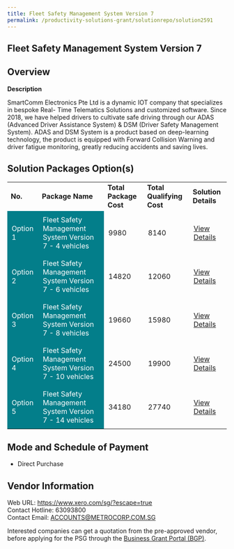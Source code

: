 ```yaml
---
title: Fleet Safety Management System Version 7
permalink: /productivity-solutions-grant/solutionrepo/solution2591
---
```


## Fleet Safety Management System Version 7

## Overview

**Description**

SmartComm Electronics Pte Ltd is a dynamic IOT company that specializes in bespoke Real- Time Telematics Solutions and customized software. Since 2018, we have helped drivers to cultivate safe driving through our ADAS (Advanced Driver Assistance System) & DSM (Driver Safety Management System). 
ADAS and DSM System is a product based on deep-learning technology, the product is equipped with Forward Collision Warning and driver fatigue monitoring, greatly reducing accidents and saving lives.

## Solution Packages Option(s)

<table>
<tr>
<td><b>No.</b></td>
<td><b>Package Name</b></td>
<td><b>Total Package Cost</b></td>
<td><b>Total Qualifying Cost</b></td>
<td><b>Solution Details</b></td>
</tr>
<tr>
<td style='padding: 10px; background-color: #037E8A; color: #FFFFFF;'>Option 1</td>
<td style='padding: 10px; background-color: #037E8A; color: #FFFFFF;'>Fleet Safety Management System Version 7 - 4 vehicles</td>
<td style='padding: 10px;'>9980</td>
<td style='padding: 10px;'>8140</td>
<td style='padding: 10px;'><a href='https://www.gobusiness.gov.sg/images/psg/SmartComm_Electronics_20210158_Desensitised_Annex_3_Part_1.pdf' target='_blank'>View Details</a></td>
</tr>
<tr>
<td style='padding: 10px; background-color: #037E8A; color: #FFFFFF;'>Option 2</td>
<td style='padding: 10px; background-color: #037E8A; color: #FFFFFF;'>Fleet Safety Management System Version 7 - 6 vehicles</td>
<td style='padding: 10px;'>14820</td>
<td style='padding: 10px;'>12060</td>
<td style='padding: 10px;'><a href='https://www.gobusiness.gov.sg/images/psg/SmartComm_Electronics_20210158_Desensitised_Annex_3_Part_2.pdf' target='_blank'>View Details</a></td>
</tr>
<tr>
<td style='padding: 10px; background-color: #037E8A; color: #FFFFFF;'>Option 3</td>
<td style='padding: 10px; background-color: #037E8A; color: #FFFFFF;'>Fleet Safety Management System Version 7 - 8 vehicles</td>
<td style='padding: 10px;'>19660</td>
<td style='padding: 10px;'>15980</td>
<td style='padding: 10px;'><a href='https://www.gobusiness.gov.sg/images/psg/SmartComm_Electronics_20210158_Desensitised_Annex_3_Part_3.pdf' target='_blank'>View Details</a></td>
</tr>
<tr>
<td style='padding: 10px; background-color: #037E8A; color: #FFFFFF;'>Option 4</td>
<td style='padding: 10px; background-color: #037E8A; color: #FFFFFF;'>Fleet Safety Management System Version 7 - 10 vehicles</td>
<td style='padding: 10px;'>24500</td>
<td style='padding: 10px;'>19900</td>
<td style='padding: 10px;'><a href='https://www.gobusiness.gov.sg/images/psg/SmartComm_Electronics_20210158_Desensitised_Annex_3_Part_4.pdf' target='_blank'>View Details</a></td>
</tr>
<tr>
<td style='padding: 10px; background-color: #037E8A; color: #FFFFFF;'>Option 5</td>
<td style='padding: 10px; background-color: #037E8A; color: #FFFFFF;'>Fleet Safety Management System Version 7 - 14 vehicles</td>
<td style='padding: 10px;'>34180</td>
<td style='padding: 10px;'>27740</td>
<td style='padding: 10px;'><a href='https://www.gobusiness.gov.sg/images/psg/SmartComm_Electronics_20210158_Desensitised_Annex_3_Part_5.pdf' target='_blank'>View Details</a></td>
</tr>
</table>

## Mode and Schedule of Payment

 - Direct Purchase

## Vendor Information

 Web URL: https://www.xero.com/sg/?escape=true <br>Contact Hotline: 63093800 <br>Contact Email: ACCOUNTS@METROCORP.COM.SG <br>

Interested companies can get a quotation from the pre-approved vendor, before applying for the PSG through the <a href='https://www.businessgrants.gov.sg/' target='_blank' rel='noopener'>Business Grant Portal (BGP)</a>.

<script src="/jquery/resize-tables.js"></script>
